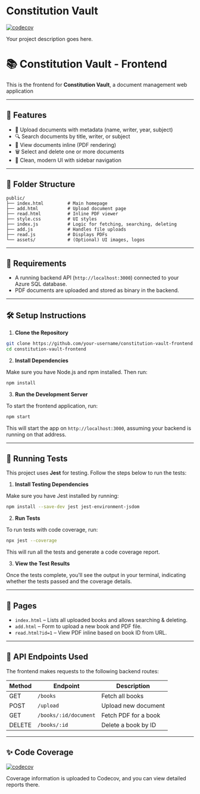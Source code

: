 # Constitution Vault

[![codecov](https://codecov.io/gh/ARTMashimbyi/-ConstitutionVault/branch/main/graph/badge.svg)](https://codecov.io/gh/ARTMashimbyi/-ConstitutionVault)

Your project description goes here.

# 📚 Constitution Vault - Frontend

This is the frontend for **Constitution Vault**, a document management web application

---

## 🚀 Features

- 📂 Upload documents with metadata (name, writer, year, subject)
- 🔍 Search documents by title, writer, or subject
- 📄 View documents inline (PDF rendering)
- 🗑️ Select and delete one or more documents
- 🎨 Clean, modern UI with sidebar navigation

---

## 🧱 Folder Structure

```
public/
├── index.html         # Main homepage
├── add.html           # Upload document page
├── read.html          # Inline PDF viewer
├── style.css          # UI styles
├── index.js           # Logic for fetching, searching, deleting
├── add.js             # Handles file uploads
├── read.js            # Displays PDFs
└── assets/            # (Optional) UI images, logos
```

---

## 🔧 Requirements

- A running backend API (`http://localhost:3000`) connected to your Azure SQL database.
- PDF documents are uploaded and stored as binary in the backend.

---

## 🛠️ Setup Instructions

1. **Clone the Repository**

```bash
git clone https://github.com/your-username/constitution-vault-frontend.git
cd constitution-vault-frontend
```

2. **Install Dependencies**

Make sure you have Node.js and npm installed. Then run:

```bash
npm install
```

3. **Run the Development Server**

To start the frontend application, run:

```bash
npm start
```

This will start the app on `http://localhost:3000`, assuming your backend is running on that address.

---

## 🧪 Running Tests

This project uses **Jest** for testing. Follow the steps below to run the tests:

1. **Install Testing Dependencies**

Make sure you have Jest installed by running:

```bash
npm install --save-dev jest jest-environment-jsdom
```

2. **Run Tests**

To run tests with code coverage, run:

```bash
npx jest --coverage
```

This will run all the tests and generate a code coverage report.

3. **View the Test Results**

Once the tests complete, you'll see the output in your terminal, indicating whether the tests passed and the coverage details.

---

## 📁 Pages

- `index.html` – Lists all uploaded books and allows searching & deleting.
- `add.html` – Form to upload a new book and PDF file.
- `read.html?id=1` – View PDF inline based on book ID from URL.

---

## 🔄 API Endpoints Used

The frontend makes requests to the following backend routes:

| Method | Endpoint              | Description          |
| ------ | --------------------- | -------------------- |
| GET    | `/books`              | Fetch all books      |
| POST   | `/upload`             | Upload new document  |
| GET    | `/books/:id/document` | Fetch PDF for a book |
| DELETE | `/books/:id`          | Delete a book by ID  |

---

## ✨ Code Coverage

[![codecov](https://codecov.io/gh/ARTMashimbyi/-ConstitutionVault/branch/main/graph/badge.svg)](https://codecov.io/gh/ARTMashimbyi/-ConstitutionVault)

Coverage information is uploaded to Codecov, and you can view detailed reports there.
